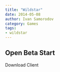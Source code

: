 ```yaml
---
title: "Wildstar"
date: 2014-05-08
author: Ivan Samorodov
category: Games
tags:
- wildstar
---
```


## Open Beta Start

Download Client